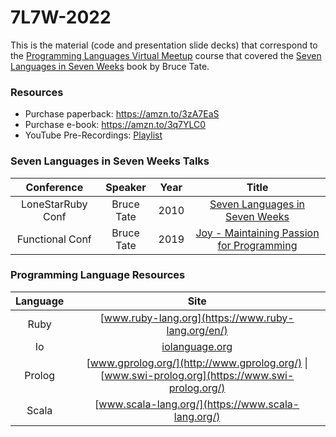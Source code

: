 # 7L7W-2022

This is the material (code and presentation slide decks) that correspond to the [Programming Languages Virtual Meetup](https://www.meetup.com/Programming-Languages-Toronto-Meetup/) course that covered the [Seven Languages in Seven Weeks](https://amzn.to/3zA7EaS) book by Bruce Tate.

### Resources 
* Purchase paperback: https://amzn.to/3zA7EaS
* Purchase e-book: https://amzn.to/3q7YLC0
* YouTube Pre-Recordings: [Playlist](https://www.youtube.com/playlist?list=PLVFrD1dmDdvdv7trr5j9ir7qrFK5K80X0)

### Seven Languages in Seven Weeks Talks
|Conference|Speaker|Year|Title|
|:-:|:-:|:-:|:-:|
|LoneStarRuby Conf|Bruce Tate|2010| [Seven Languages in Seven Weeks](https://www.youtube.com/watch?v=jBoU1JpFVIg)|
|Functional Conf|Bruce Tate|2019|[Joy - Maintaining Passion for Programming](https://www.youtube.com/watch?v=rDLq9hFRWBw)|

### Programming Language Resources

|Language|Site|
|:-:|:-:|
|Ruby|[www.ruby-lang.org](https://www.ruby-lang.org/en/)|
|Io|[iolanguage.org](https://iolanguage.org/)|
|Prolog|[www.gprolog.org/](http://www.gprolog.org/) \| [www.swi-prolog.org](https://www.swi-prolog.org/)|
|Scala|[www.scala-lang.org/](https://www.scala-lang.org/)|

